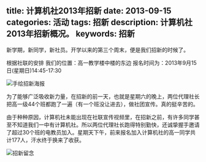 title: 计算机社2013年招新
date: 2013-09-15
categories: 活动
tags: 招新
description: 计算机社2013年招新概况。
keywords: 招新
---

新学期，新同学，新社员。开学以来的第三个周末，便是我们招新的时候了。

根据社联的安排
我们的位置：高一教学楼中楼的东边
报名时间为：2013年9月15日(星期日)14:45-17:30

![手绘招新海报](http://cptsct.qiniudn.com/2013_recruit_new/01.jpg?imageView/2/w/480)

<!-- more -->

为了能够广泛吸收新力量，在招新的前一天，也就是星期六的晚上，两位代理社长把高一级44个班都跑了一遍（有一个班没让进去），做社团宣传。真的挺辛苦的。

由于种种原因，计算机社未能出现在社联宣传视频里，在招新之前，有许多同学甚至不知道我们一中有计算机社。所以两位代理社长跑得特别勤快，还诚挚握手邀请了超过30个班的电教员加入。星期天下午，前来报名加入计算机社的高一同学共计177人，汗水终于换来了收获。

![招新留念](http://cptsct.qiniudn.com/2013_recruit_new/02.jpg)